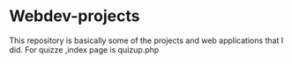 # Webdev-projects
This repository is basically some of the projects and web applications that I did.
For quizze ,index page is quizup.php